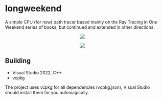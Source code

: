 # longweekend

A simple CPU (for now) path tracer based mainly on the Ray Tracing in One Weekend series of books, but continued and extended in other directions.

<p align="center">
  <img src="./.images/cover.jpg">
</p>

<p align="center">
  <img src="./.images/dragon.jpg">
</p>

## Building

- Visual Studio 2022, C++
- vcpkg

The project uses vcpkg for all dependencies (vcpkg.json), Visual Studio should install them for you automagically.
